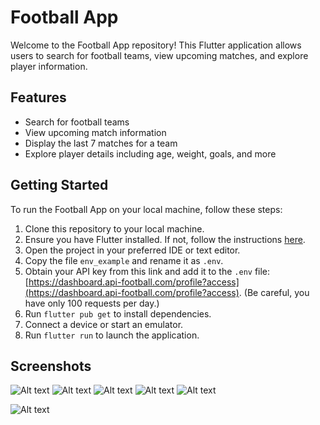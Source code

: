 # Football App

Welcome to the Football App repository! This Flutter application allows users to search for football teams, view upcoming matches, and explore player information.

## Features

- Search for football teams
- View upcoming match information
- Display the last 7 matches for a team
- Explore player details including age, weight, goals, and more

## Getting Started

To run the Football App on your local machine, follow these steps:

1. Clone this repository to your local machine.
2. Ensure you have Flutter installed. If not, follow the instructions [here](https://flutter.dev/docs/get-started/install).
3. Open the project in your preferred IDE or text editor.
4. Copy the file `env_example` and rename it as `.env`.
5. Obtain your API key from this link and add it to the `.env` file: [https://dashboard.api-football.com/profile?access](https://dashboard.api-football.com/profile?access). (Be careful, you have only 100 requests per day.)
6. Run `flutter pub get` to install dependencies.
7. Connect a device or start an emulator.
8. Run `flutter run` to launch the application.

## Screenshots

![Alt text](/screenshots/searchPage.png?raw=true "search page")
![Alt text](/screenshots/teamsList.png?raw=true "teamss list")
![Alt text](/screenshots/teamInformation.png?raw=true "team information")
![Alt text](/screenshots/playerInformation.png?raw=true "player information")
![Alt text](/screenshots/playerInformation2.png?raw=true "player information")

![Alt text](/screenshots/footballApp.gif?raw=true "Football App")
